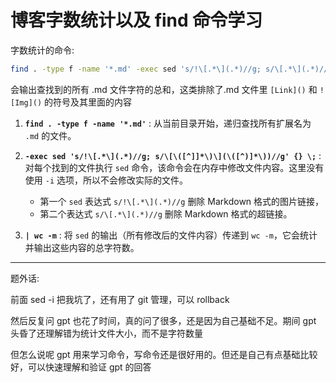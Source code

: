 # 博客字数统计以及 find 命令学习

字数统计的命令:

```bash
find . -type f -name '*.md' -exec sed 's/!\[.*\](.*)//g; s/\[.*\](.*)//g' {} \; | wc -m
```

会输出查找到的所有 .md 文件字符的总和，这类排除了.md 文件里 `[Link]()` 和 `![Img]()` 的符号及其里面的内容

1. **`find . -type f -name '*.md'`** : 从当前目录开始，递归查找所有扩展名为 `.md` 的文件。

2. **`-exec sed 's/!\[.*\](.*)//g; s/\[\([^]]*\)\](\([^)]*\))//g' {} \;`** : 对每个找到的文件执行 `sed` 命令，该命令会在内存中修改文件内容。这里没有使用 `-i` 选项，所以不会修改实际的文件。

    - 第一个 `sed` 表达式 `s/!\[.*\](.*)//g` 删除 Markdown 格式的图片链接，
    - 第二个表达式 `s/\[.*\](.*)//g` 删除 Markdown 格式的超链接。

3. **`| wc -m`** : 将 `sed` 的输出（所有修改后的文件内容）传递到 `wc -m`，它会统计并输出这些内容的总字符数。

---

题外话:

前面 sed -i 把我坑了，还有用了 git 管理，可以 rollback

然后反复问 gpt 也花了时间，真的问了很多，还是因为自己基础不足。期间 gpt 头昏了还理解错为统计文件大小，而不是字符数量

但怎么说呢 gpt 用来学习命令，写命令还是很好用的。但还是自己有点基础比较好，可以快速理解和验证 gpt 的回答

